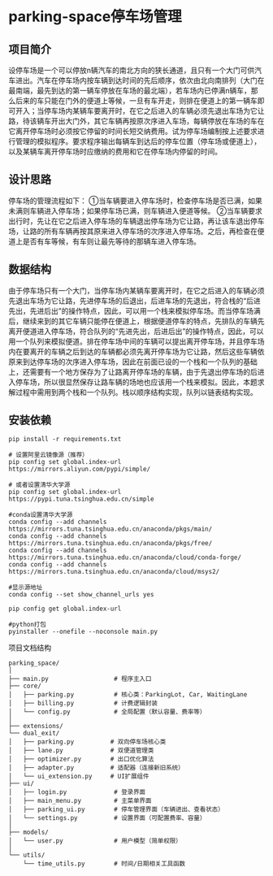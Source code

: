 # parking-space停车场管理
## 项目简介
设停车场是一个可以停放n辆汽车的南北方向的狭长通道，且只有一个大门可供汽车进出。汽车在停车场内按车辆到达时间的先后顺序，依次由北向南排列（大门在最南端，最先到达的第一辆车停放在车场的最北端），若车场内已停满n辆车，那么后来的车只能在门外的便道上等候，一旦有车开走，则排在便道上的第一辆车即可开入；当停车场内某辆车要离开时，在它之后进入的车辆必须先退出车场为它让路，待该辆车开出大门外，其它车辆再按原次序进入车场，每辆停放在车场的车在它离开停车场时必须按它停留的时间长短交纳费用。试为停车场编制按上述要求进行管理的模拟程序。要求程序输出每辆车到达后的停车位置（停车场或便道上），以及某辆车离开停车场时应缴纳的费用和它在停车场内停留的时间。
## 设计思路
停车场的管理流程如下：
①当车辆要进入停车场时，检查停车场是否已满，如果未满则车辆进入停车场；如果停车场已满，则车辆进入便道等候。
②当车辆要求出行时，先让在它之后进入停车场的车辆退出停车场为它让路，再让该车退出停车场，让路的所有车辆再按其原来进入停车场的次序进入停车场。之后，再检查在便道上是否有车等候，有车则让最先等待的那辆车进入停车场。
## 数据结构
由于停车场只有一个大门，当停车场内某辆车要离开时，在它之后进入的车辆必须先退出车场为它让路，先进停车场的后退出，后进车场的先退出，符合栈的“后进先出，先进后出”的操作特点，因此，可以用一个栈来模拟停车场。而当停车场满后，继续来到的其它车辆只能停在便道上，根据便道停车的特点，先排队的车辆先离开便道进入停车场，符合队列的“先进先出，后进后出”的操作特点，因此，可以用一个队列来模拟便道。排在停车场中间的车辆可以提出离开停车场，并且停车场内在要离开的车辆之后到达的车辆都必须先离开停车场为它让路，然后这些车辆依原来到达停车场的次序进入停车场，因此在前面已设的一个栈和一个队列的基础上，还需要有一个地方保存为了让路离开停车场的车辆，由于先退出停车场的后进入停车场，所以很显然保存让路车辆的场地也应该用一个栈来模拟。因此，本题求解过程中需用到两个栈和一个队列。栈以顺序结构实现，队列以链表结构实现。
## 安装依赖
```
pip install -r requirements.txt

# 设置阿里云镜像源（推荐）
pip config set global.index-url https://mirrors.aliyun.com/pypi/simple/

# 或者设置清华大学源
pip config set global.index-url https://pypi.tuna.tsinghua.edu.cn/simple

#conda设置清华大学源
conda config --add channels https://mirrors.tuna.tsinghua.edu.cn/anaconda/pkgs/main/
conda config --add channels https://mirrors.tuna.tsinghua.edu.cn/anaconda/pkgs/free/
conda config --add channels https://mirrors.tuna.tsinghua.edu.cn/anaconda/cloud/conda-forge/
conda config --add channels https://mirrors.tuna.tsinghua.edu.cn/anaconda/cloud/msys2/

#显示源地址
conda config --set show_channel_urls yes

pip config get global.index-url

#python打包
pyinstaller --onefile --noconsole main.py
```
项目文档结构
```
parking_space/
│
├── main.py                  # 程序主入口
├── core/
│   ├── parking.py           # 核心类：ParkingLot, Car, WaitingLane
│   ├── billing.py           # 计费逻辑封装
│   └── config.py            # 全局配置（默认容量、费率等）
│
├── extensions/
└── dual_exit/
│   ├── parking.py          # 双向停车场核心类
│   ├── lane.py             # 双便道管理类
│   ├── optimizer.py        # 出口优化算法
│   ├── adapter.py          # 适配器（连接新旧系统）
│   └── ui_extension.py     # UI扩展组件
├── ui/
│   ├── login.py             # 登录界面
│   ├── main_menu.py         # 主菜单界面
│   ├── parking_ui.py        # 停车管理界面（车辆进出、查看状态）
│   └── settings.py          # 设置界面（可配置费率、容量）
│
├── models/
│   └── user.py              # 用户模型（简单权限）
│
└── utils/
    └── time_utils.py        # 时间/日期相关工具函数
```